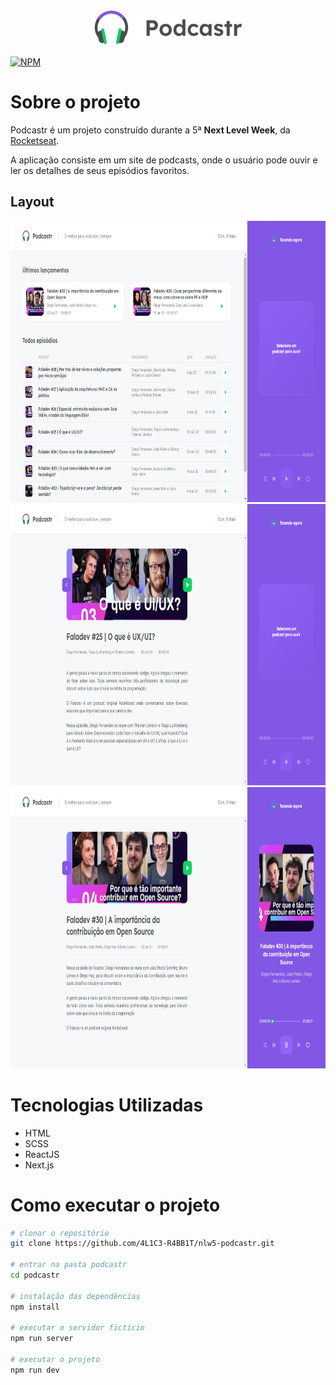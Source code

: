 <p align="center">
  <img src="https://github.com/4L1C3-R4BB1T/nlw5-podcastr/blob/main/_assets/logo.svg" width="240px" />
</p>

[![NPM](https://img.shields.io/npm/l/react)](https://github.com/4L1C3-R4BB1T/nlw5-podcastr/blob/main/LICENSE) 

# Sobre o projeto
Podcastr é um projeto construído durante a 5ª **Next Level Week**, da [Rocketseat](https://rocketseat.com.br "Site da Rocketseat").

A aplicação consiste em um site de podcasts, onde o usuário pode ouvir e ler os detalhes de seus episódios favoritos.

## Layout
<img height="450" src="https://github.com/4L1C3-R4BB1T/nlw5-podcastr/raw/main/_assets/web1.png" alt="Web 1">
<img height="450" src="https://github.com/4L1C3-R4BB1T/nlw5-podcastr/raw/main/_assets/web2.png" alt="Web 2">
<img height="450" src="https://github.com/4L1C3-R4BB1T/nlw5-podcastr/raw/main/_assets/web3.png" alt="Web 3">

# Tecnologias Utilizadas
- HTML
- SCSS
- ReactJS 
- Next.js

# Como executar o projeto
```bash
# clonar o repositório
git clone https://github.com/4L1C3-R4BB1T/nlw5-podcastr.git

# entrar na pasta podcastr
cd podcastr

# instalação das dependências
npm install

# executar o servidor fictício
npm run server

# executar o projeto
npm run dev
```
